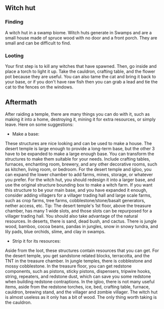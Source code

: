 ## Witch hut
### Finding
A witch hut in a swamp biome.
Witch huts generate in Swamps and are a small house made of spruce wood with no door and a front porch. They are small and can be difficult to find.

### Looting
Your first step is to kill any witches that have spawned. Then, go inside and place a torch to light it up. Take the cauldron, crafting table, and the flower pot because they are useful. You can also tame the cat and bring it back to your base, or if you don't have raw fish then you can grab a lead and tie the cat to the fences on the windows.

## Aftermath
After raiding a temple, there are many things you can do with it, such as making it into a home, destroying it, mining it for extra resources, or simply leave. Here on some suggestions:

- Make a base:

These structures are nice looking and can be used to make a house. The desert temple is large enough to provide a long-term base, but the other 3 have to be expanded to make a large enough base. You can transform the structures to make them suitable for your needs. Include crafting tables, furnaces, enchanting room, brewery, and any other decorative rooms, such as kitchen, living room, or bedroom. For the desert temple and igloo, you can expand the lower chamber to add farms, mines, storage, or whatever you prefer. For the witch hut, you should redesign it into a larger base, and use the original structure bounding box to make a witch farm. If you want this structure to be your main base, and you have expanded it enough, consider adding villagers for a villager trading hall and large scale farms, such as crop farms, tree farms, cobblestone/stone/basalt generators, nether access, etc. Tip: The desert temple's 1st floor, above the treasure chamber, has many 1 wide slots, and those slots can be repurposed for a villager trading hall. You should also take advantage of the natural resources. In deserts, there is sand, dead bush, and cactus. There is jungle wood, bamboo, cocoa beans, pandas in jungles, snow in snowy tundra, and lily pads, blue orchids, slime, and clay in swamps.

- Strip it for its resources:

Aside from the loot, these structures contain resources that you can get. For the desert temple, you get sandstone related blocks, terracotta, and the TNT in the treasure chamber. In jungle temples, there is cobblestone and mossy cobblestone. In the treasure floor, you can get redstone components, such as pistons, sticky pistons, dispensers, tripwire hooks, string, repeaters, and redstone dust, which can save you some redstone when building redstone contraptions. In the igloo, there is not many useful items, aside from the redstone torches, ice, bed, crafting table, furnace, cauldron, brewing stand, and the villager and zombie villager. The witch hut is almost useless as it only has a bit of wood. The only thing worth taking is the cauldron.


